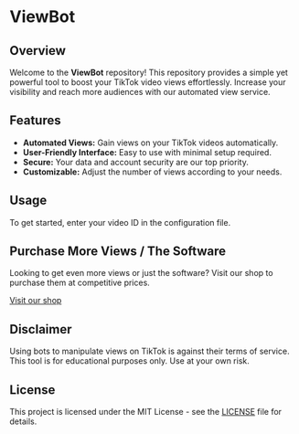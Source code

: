 # ViewBot

## Overview

Welcome to the **ViewBot** repository! This repository provides a simple yet powerful tool to boost your TikTok video views effortlessly. Increase your visibility and reach more audiences with our automated view service.

## Features

- **Automated Views:** Gain views on your TikTok videos automatically.
- **User-Friendly Interface:** Easy to use with minimal setup required.
- **Secure:** Your data and account security are our top priority.
- **Customizable:** Adjust the number of views according to your needs.

## Usage

To get started, enter your video ID in the configuration file.

## Purchase More Views / The Software

Looking to get even more views or just the software? Visit our shop to purchase them at competitive prices.

[Visit our shop](https://tiktok.sellsn.io)

## Disclaimer

Using bots to manipulate views on TikTok is against their terms of service. This tool is for educational purposes only. Use at your own risk.

## License

This project is licensed under the MIT License - see the [LICENSE](LICENSE) file for details.

